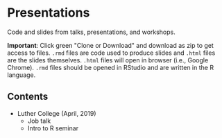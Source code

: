 # Presentations

Code and slides from talks, presentations, and workshops.

**Important**: Click green "Clone or Download" and download as zip to get access to files.  `.rmd` files are code used to produce slides and `.html` files are the slides themselves.  `.html` files will open in browser (i.e., Google Chrome).  `.rmd` files should be opened in RStudio and are written in the R language.

## Contents

- Luther College (April, 2019)
  - Job talk
  - Intro to R seminar
